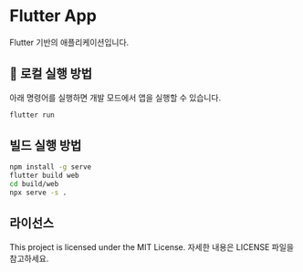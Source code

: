 # Flutter App

Flutter 기반의 애플리케이션입니다.

## 🚀 로컬 실행 방법

아래 명령어를 실행하면 개발 모드에서 앱을 실행할 수 있습니다.

```bash
flutter run
```

## 빌드 실행 방법

```bash
npm install -g serve
flutter build web
cd build/web
npx serve -s .
```

## 라이선스

This project is licensed under the MIT License.
자세한 내용은 LICENSE 파일을 참고하세요.
